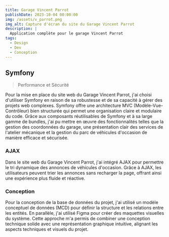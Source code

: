 ```yaml
---
title: Garage Vincent Parrot
publishDate: 2023-10-04 00:00:00
img: /assets/v_parrot.png
img_alt: Capture d'écran du site du Garage Vincent Parrot
description: |
  Application complète pour le garage Vincent Parrot
tags:
  - Design
  - Dev
  - Conception
---
```

## Symfony

> Performance et Sécurité 

Pour la mise en place du site web du Garage Vincent Parrot, j'ai choisi d'utiliser Symfony en raison de sa robustesse et de sa capacité à gérer des projets web complexes. Symfony offre une architecture MVC (Modèle-Vue-Contrôleur) bien structurée qui permet une organisation claire et modulaire du code.  Grâce aux composants réutilisables de Symfony et à sa large gamme de bundles, j'ai pu mettre en œuvre des fonctionnalités telles que la gestion des coordonnées du garage, une présentation clair des services de l'atelier mécanique et la gestion du parc de véhicules d'occasion de manière efficace et sécurisée. 

### AJAX

Dans le site web du Garage Vincent Parrot, j'ai intégré AJAX pour permettre le tri dynamique des annonces de véhicules d'occasion. Grâce à AJAX, les utilisateurs peuvent trier les annonces sans recharger la page, offrant ainsi une expérience plus fluide et réactive.

### Conception

Pour la conception de la base de données du projet, j'ai utilisé un modèle conceptuel de données (MCD) pour définir la structure et les relations entre les entités. En parallèle, j'ai utilisé Figma pour créer des maquettes visuelles du système. Cette approche m'a permis de combiner une conception technique solide avec une représentation graphique intuitive, alignant les aspects techniques et visuels du projet.